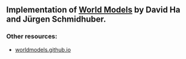## Implementation of [World Models](https://arxiv.org/abs/1803.10122) by David Ha and Jürgen Schmidhuber.


### Other resources:
- [worldmodels.github.io](https://worldmodels.github.io/)

